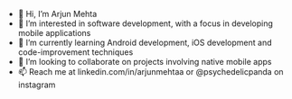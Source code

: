 - 👋 Hi, I’m Arjun Mehta
- 👀 I’m interested in software development, with a focus in developing mobile applications
- 🌱 I’m currently learning Android development, iOS development and code-improvement techniques
- 💞️ I’m looking to collaborate on projects involving native mobile apps
- 📫 Reach me at linkedin.com/in/arjunmehtaa or @psychedelicpanda on instagram

<!---
arjunmehtaa/arjunmehtaa is a ✨ special ✨ repository because its `README.md` (this file) appears on your GitHub profile.
You can click the Preview link to take a look at your changes.
--->

